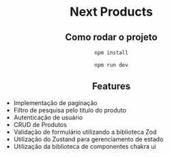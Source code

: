 <div align="center">

# Next Products

## Como rodar o projeto

```bash
npm install
```

```bash
npm run dev
```

## Features

<div align="left">

- Implementação de paginação
- Filtro de pesquisa pelo titulo do produto
- Autenticação de usuário
- CRUD de Produtos
- Validação de formulário utilizando a biblioteca Zod
- Utilização do Zustand para gerenciamento de estado
- Utilização da biblioteca de componentes chakra ui

</div>
